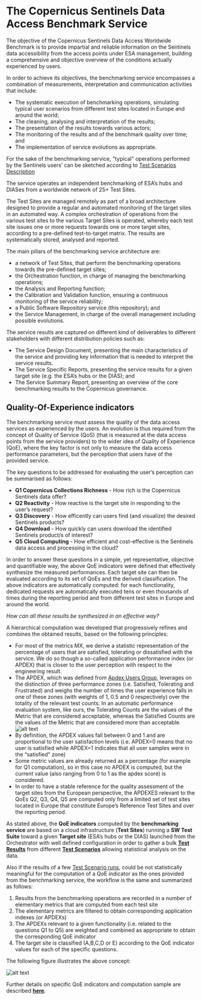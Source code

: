 # The Copernicus Sentinels Data Access Benchmark Service

The objective of the Copernicus Sentinels Data Access Worldwide Benchmark is to provide impartial and reliable information on the Sentinels data accessibility from the access points under ESA management, building a comprehensive and objective overview of the conditions actually experienced by users.

In order to achieve its objectives, the benchmarking service encompasses a combination of measurements, interpretation and communication activities that include:
* The systematic execution of benchmarking operations, simulating typical user scenarios from different test sites located in Europe and around the world;
* The cleaning, analysing and interpretation of the results;
* The presentation of the results towards various actors;
* The monitoring of the results and of the benchmark quality over time; and
* The implementation of service evolutions as appropriate.

For the sake of the benchmarking service, "typical" operations performed by the Sentinels users’ can be sketched according to [Test Scenarios Description](Test-Scenarios-Description)

The service operates an independent benchmarking of ESA’s hubs and DIASes from a worldwide network of 25+ Test Sites.

The Test Sites are managed remotely as part of a broad architecture designed to provide a regular and automated monitoring of the target sites in an automated way. A complex orchestration of operations from the various test sites to the various Target Sites is operated, whereby each test site issues one or more requests towards one or more target sites, according to a pre-defined test-to-target matrix. The results are systematically stored, analysed and reported.

The main pillars of the benchmarking service architecture are:

* a network of Test Sites, that perform the benchmarking operations towards the pre-defined target sites;
* the Orchestration function, in charge of managing the benchmarking operations;
* the Analysis and Reporting function;
* the Calibration and Validation function, ensuring a continuous monitoring of the service reliability;
* a Public Software Repository service (this repository); and
* the Service Management, in charge of the overall management including possible evolutions.

The service results are captured on different kind of deliverables to different stakeholders with different distribution policies such as:
* The Service Design Document, presenting the main characteristics of the service and providing key information that is needed to interpret the service results. 
* The Service Specific Reports, presenting the service results for a given target site (e.g. the ESA’s hubs or the DIAS); and
* The Service Summary Report, presenting an overview of the core benchmarking results to the Copernicus governance.

## Quality-Of-Experience indicators

The benchmarking service must assess the quality of the data access services as experienced by the users. An evolution is thus required from the concept of Quality of Service (QoS) (that is measured at the data access points from the service providers) to the wider idea of Quality of Experience (QoE), where the key factor is not only to measure the data access performance parameters, but the perception that users have of the provided service. 

The key questions to be addressed for evaluating the user’s perception can be summarised as follows:
* **Q1 Copernicus Collections Richness** - How rich is the Copernicus Sentinels data offer?
* **Q2 Reactivity** - How reactive is the target site in responding to the user’s request?
* **Q3 Discovery** - How efficently can users find (and visualize) the desired Sentinels products?
* **Q4 Download** - How quickly can users download the identified Sentinels product/s of interest?
* **Q5 Cloud Computing** - How efficient and cost-effective is the Sentinels data access and processing in the cloud?

In order to answer these questions in a simple, yet representative, objective and quantifiable way, the above QoE indicators were defined that effectively synthesize the measured performances. Each target site can then be evaluated according to its set of QoEs and the derived classification.
The above indicators are automatically computed: for each functionality, dedicated requests are automatically executed tens or even thousands of times during the reporting period and from different test sites in Europe and around the world. 

*How can all these results be synthesized in an effective way?*

A hierarchical computation was developed that progressively refines and combines the obtained results, based on the following principles:
* For most of the metrics MX, we derive a statistic representation of the percentage of users that are satisfied, tolerating or dissatisfied with the service. We do so though a so-called application performance index (or APDEX) that is closer to the user perception with respect to the engineering result.
* The APDEX, which was defined from [Apdex Users Group](https://www.apdex.org/), leverages on the distinction of three performance zones (i.e. Satisfied, Tolerating and Frustrated) and weighs the number of times the user experience falls in one of these zones (with weights of 1, 0.5 and 0 respectively) over the totality of the relevant test counts. In an automatic performance evaluation system, like ours, the Tolerating Counts are the values of the Metric that are considered acceptable, whereas the Satisfied Counts are the values of the Metric that are considered more than acceptable.
![alt text](../images/apdexUnderstanding.png?raw=true "Apdex")
* By definition, the APDEX values fall between 0 and 1 and are proportional to the user satisfaction levels (i.e. APDEX=0 means that no user is satisfied while APDEX=1 indicates that all user samples were in the “satisfied” zone)
* Some metric values are already returned as a percentage (for example for Q1 computation), so in this case no APDEX is computed, but the current value (also ranging from 0 to 1 as the apdex score) is considered.
* In order to have a stable reference for the quality assessment of the target sites from the European perspective, the APDEXES relevant to the QoEs Q2, Q3, Q4, Q5 are computed only from a limited set of test sites located in Europe that constitute Europe’s Reference Test Sites and over the reporting period.

As stated above, the **QoE indicators** computed by the **benchmarking service** are based on a cloud infrastructure (**Test Sites**) running a **SW Test Suite** toward a given **Target site** (ESA’s hubs or the DIAS) launched from the Orchestrator with well defined configuration in order to gather a bulk [**Test Results**](Test-Results-Description) from different [**Test Scenarios**](Test-Scenarios) allowing statistical analysis on the data.

Also if the results of a few [Test Scenario runs](Run-your-first-Test-Scenario), could be not statistically meaningful for the computation of a QoE indicator as the ones provided from the benchmarking service, the workflow is the same and summarized as follows:

1. Results from the benchmarking operations are recorded in a number of elementary metrics that are computed from each test site
1. The elementary metrics are filtered to obtain corresponding application indexes (or APDEXs)
1. The APDEXs relevant to a given functionality (i.e. related to the questions Q1 to Q5) are weighted and combined as appropriate to obtain the corresponding QoE indicator 
1. The target site is classified (A,B,C,D or E) according to the QoE indicator values for each of the specific questions.

The following figure illustrates the above concept:

![alt text](../images/qoeClassification.png?raw=true "QoE Classification")

Further details on specific QoE indicators and computation sample are described [**here**](Compute-QoE-Indicators).

